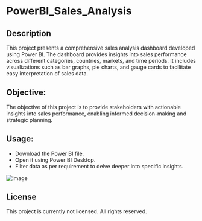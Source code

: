 # PowerBI_Sales_Analysis

## Description
This project presents a comprehensive sales analysis dashboard developed using Power BI. The dashboard provides insights into sales performance across different categories, countries, markets, and time periods. It includes visualizations such as bar graphs, pie charts, and gauge cards to facilitate easy interpretation of sales data.

## Objective:
The objective of this project is to provide stakeholders with actionable insights into sales performance, enabling informed decision-making and strategic planning.

## Usage:
- Download the Power BI file.
- Open it using Power BI Desktop.
- Filter data as per requirement to delve deeper into specific insights.


![image](https://github.com/mauryapriya050/PowerBI_Sales_Analysis/assets/135995774/858c7264-e64d-465d-acb6-3139f2837048)

## License
This project is currently not licensed. All rights reserved.

